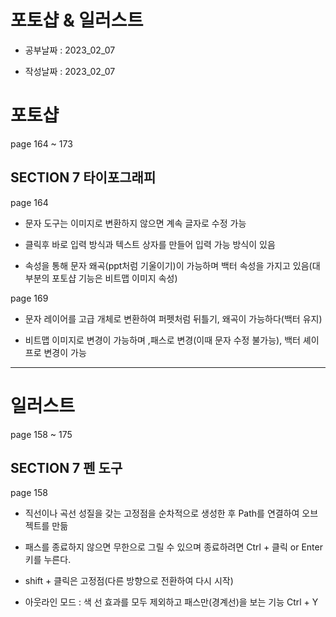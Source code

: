 # 포토샵 & 일러스트

- 공부날짜 : 2023_02_07

- 작성날짜 : 2023_02_07

# 포토샵

page 164 ~ 173

## SECTION 7 타이포그래피

page 164

* 문자 도구는 이미지로 변환하지 않으면 계속 글자로 수정 가능

* 클릭후 바로 입력 방식과 텍스트 상자를 만들어 입력 가능 방식이 있음

* 속성을 통해 문자 왜곡(ppt처럼 기울이기)이 가능하며 백터 속성을 가지고 있음(대부분의 포토샵 기능은 비트맵 이미지 속성)

page 169

* 문자 레이어를 고급 개체로 변환하여 퍼펫처럼 뒤틀기, 왜곡이 가능하다(백터 유지)

* 비트맵 이미지로 변경이 가능하며 ,패스로 변경(이때 문자 수정 불가능), 백터 셰이프로 변경이 가능

---

# 일러스트

page 158 ~ 175

## SECTION 7 펜 도구

page 158

* 직선이나 곡선 성질을 갖는 고정점을 순차적으로 생성한 후 Path를 연결하여 오브젝트를 만듦

* 패스를 종료하지 않으면 무한으로 그릴 수 있으며 종료하려면 Ctrl + 클릭 or Enter 키를 누른다.

* shift + 클릭은 고정점(다른 방향으로 전환하여 다시 시작)

* 아웃라인 모드 : 색 선 효과를 모두 제외하고 패스만(경계선)을 보는 기능 Ctrl + Y